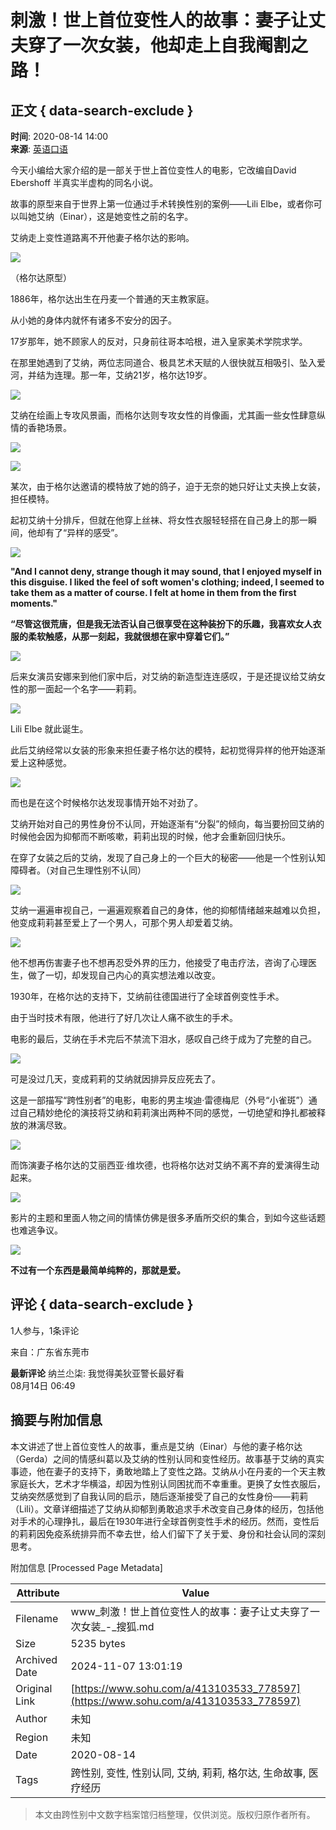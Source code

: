 # 刺激！世上首位变性人的故事：妻子让丈夫穿了一次女装，他却走上自我阉割之路！

## 正文 { data-search-exclude }


**时间**: 2020-08-14 14:00  
**来源**: [英语口语](https://www.sohu.com/?spm=smpc.content-abroad.content.1.1730984424623pi67Keb)

今天小编给大家介绍的是一部关于世上首位变性人的电影，它改编自David Ebershoff 半真实半虚构的同名小说。

故事的原型来自于世界上第一位通过手术转换性别的案例——Lili Elbe，或者你可以叫她艾纳（Einar），这是她变性之前的名字。

艾纳走上变性道路离不开他妻子格尔达的影响。

![](http://p8.itc.cn/q_70/images03/20200814/ed87fb583bbb4e79b2933b6cc529a777.png)

（格尔达原型）

1886年，格尔达出生在丹麦一个普通的天主教家庭。

从小她的身体内就怀有诸多不安分的因子。

17岁那年，她不顾家人的反对，只身前往哥本哈根，进入皇家美术学院求学。

在那里她遇到了艾纳，两位志同道合、极具艺术天赋的人很快就互相吸引、坠入爱河，并结为连理。那一年，艾纳21岁，格尔达19岁。

![](http://p5.itc.cn/q_70/images03/20200814/f769064f5dfc4dab8eaacbd3c1890e5e.png)

艾纳在绘画上专攻风景画，而格尔达则专攻女性的肖像画，尤其画一些女性肆意纵情的香艳场景。

![](http://p9.itc.cn/q_70/images03/20200814/07da4d2548ae4e989407eb9772ba4fff.png)

![](http://p5.itc.cn/q_70/images03/20200814/f7cf407df4fd4327b4cddd311448552c.png)

某次，由于格尔达邀请的模特放了她的鸽子，迫于无奈的她只好让丈夫换上女装，担任模特。

起初艾纳十分排斥，但就在他穿上丝袜、将女性衣服轻轻搭在自己身上的那一瞬间，他却有了“异样的感受”。

![](http://p1.itc.cn/q_70/images03/20200814/e9efb3208be44582991d45581336a530.jpeg)

**"And I cannot deny, strange though it may sound, that I enjoyed myself in this disguise. I liked the feel of soft women's clothing; indeed, I seemed to take them as a matter of course. I felt at home in them from the first moments."**

**“尽管这很荒唐，但是我无法否认自己很享受在这种装扮下的乐趣，我喜欢女人衣服的柔软触感，从那一刻起，我就很想在家中穿着它们。”**

![](http://p6.itc.cn/q_70/images03/20200814/82b0e6911a09428882fa0349c001d0b9.png)

后来女演员安娜来到他们家中后，对艾纳的新造型连连感叹，于是还提议给艾纳女性的那一面起一个名字——莉莉。

![](http://p0.itc.cn/q_70/images03/20200814/4606fcefb4ca457e9e6a7bbe2d1e1280.gif)

Lili Elbe 就此诞生。

此后艾纳经常以女装的形象来担任妻子格尔达的模特，起初觉得异样的他开始逐渐爱上这种感觉。

![](http://p5.itc.cn/q_70/images03/20200814/e73af540f03f4c2096bf2c0fc88c6f80.png)

而也是在这个时候格尔达发现事情开始不对劲了。

艾纳开始对自己的男性身份不认同，开始逐渐有“分裂”的倾向，每当要扮回艾纳的时候他会因为抑郁而不断咳嗽，莉莉出现的时候，他才会重新回归快乐。

在穿了女装之后的艾纳，发现了自己身上的一个巨大的秘密——他是一个性别认知障碍者。（对自己生理性别不认同）

![](http://p2.itc.cn/q_70/images03/20200814/b75077a75e9b4b23a46bf9e34bde7f27.jpeg)

艾纳一遍遍审视自己，一遍遍观察着自己的身体，他的抑郁情绪越来越难以负担，他变成莉莉甚至爱上了一个男人，可那个男人却爱着艾纳。

![](http://p1.itc.cn/q_70/images03/20200814/f17676be669542da849ad794049717e9.png)

他不想再伤害妻子也不想再忍受外界的压力，他接受了电击疗法，咨询了心理医生，做了一切，却发现自己内心的真实想法难以改变。

1930年，在格尔达的支持下，艾纳前往德国进行了全球首例变性手术。

由于当时技术有限，他进行了好几次让人痛不欲生的手术。

电影的最后，艾纳在手术完后不禁流下泪水，感叹自己终于成为了完整的自己。

![](http://p5.itc.cn/q_70/images03/20200814/31e0375c47e84075ac5cd6a576c35a1d.png)

可是没过几天，变成莉莉的艾纳就因排异反应死去了。

这是一部描写“跨性别者”的电影，电影的男主埃迪·雷德梅尼（外号“小雀斑”）通过自己精妙绝伦的演技将艾纳和莉莉演出两种不同的感觉，一切绝望和挣扎都被释放的淋漓尽致。

![](http://p5.itc.cn/q_70/images03/20200814/ac63da9edc814d4bab41491eaf6f75ba.jpeg)

而饰演妻子格尔达的艾丽西亚·维坎德，也将格尔达对艾纳不离不弃的爱演得生动起来。

![](http://p2.itc.cn/q_70/images03/20200814/90910b9f1f3945ba98ce5f3b4740aa38.jpeg)

影片的主题和里面人物之间的情愫仿佛是很多矛盾所交织的集合，到如今这些话题也难逃争议。

![](http://p2.itc.cn/q_70/images03/20200814/cf35fd1b4c69492fa2513fb75a71bde7.png)

**不过有一个东西是最简单纯粹的，那就是爱。**

## 评论 { data-search-exclude }

1人参与，1条评论

来自：广东省东莞市

**最新评论**
纳兰尐柒: 我觉得美狄亚警长最好看  
08月14日 06:49

## 摘要与附加信息

<!-- tcd_abstract -->
本文讲述了世上首位变性人的故事，重点是艾纳（Einar）与他的妻子格尔达（Gerda）之间的情感纠葛以及艾纳的性别认同和变性经历。故事基于艾纳的真实事迹，他在妻子的支持下，勇敢地踏上了变性之路。艾纳从小在丹麦的一个天主教家庭长大，艺术才华横溢，却因为性别认同困扰而不幸重重。更换了女性衣服后，艾纳突然感觉到了自我认同的启示，随后逐渐接受了自己的女性身份——莉莉（Lili）。文章详细描述了艾纳从抑郁到勇敢追求手术改变自己身体的经历，包括他对手术的心理挣扎，最后在1930年进行全球首例变性手术的经历。然而，变性后的莉莉因免疫系统排异而不幸去世，给人们留下了关于爱、身份和社会认同的深刻思考。
<!-- tcd_abstract_end -->

附加信息 [Processed Page Metadata]

| Attribute       | Value                                  |
|-----------------|----------------------------------------|
| Filename        | www_刺激！世上首位变性人的故事：妻子让丈夫穿了一次女装_-_搜狐.md                             |
| Size            | 5235 bytes                           |
| Archived Date   | 2024-11-07 13:01:19                             |
| Original Link   | [https://www.sohu.com/a/413103533_778597](https://www.sohu.com/a/413103533_778597)                       |
| Author          | 未知                               |
| Region          | 未知                               |
| Date            | 2020-08-14                                 |
| Tags            | 跨性别, 变性, 性别认同, 艾纳, 莉莉, 格尔达, 生命故事, 医疗经历                                 |
>
> 本文由跨性别中文数字档案馆归档整理，仅供浏览。版权归原作者所有。
>